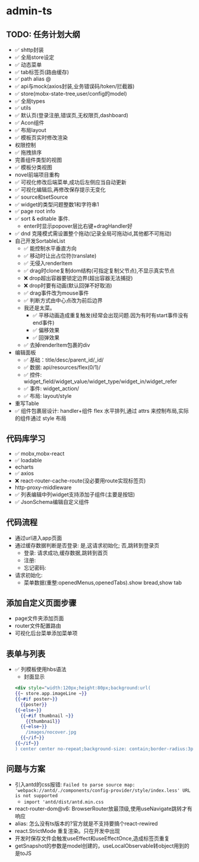 # admin-ts

## TODO: 任务计划大纲

- ✅ shttp封装
- ✅ 全局store设定
- ✅ 动态菜单
- ✅ tab标签页(路由缓存)
- ✅ path alias @
- ✅ api与mock(axios封装,业务错误码/token/拦截器)
- ✅ store(mobx-state-tree,user/config的model)
- ✅ 全局types
- ✅ utils
- ✅ 默认页(登录注册,错误页,无权限页,dashboard)
- ✅ Acon组件
- ✅ 布局layout
- ✅ 模板页实时修改渲染
- 权限控制
- ✅ 拖拽排序
- 完善组件类型的视图
- ✅ 模板分类视图
- novel前端项目重构
- ✅ 可视化修改后端菜单,成功后左侧应当自动更新
- ✅ 可视化编辑后,再修改保存提示无变化
- ✅ source和setSource
- ✅ widget的类型问题整数1和字符串1
- ✅ page root info
- ✅ sort & editable 事件.
  - enter时显示popover层比右键+dragHandler好
- ✅ dnd 克隆模式需设置整个拖动(记录全局可拖动id,其他都不可拖动)
- 自己开发SortableList
  - ✅ 能控制水平垂直方向
  - ✅ 移动时让出占位符(translate)
  - ✅ 无侵入renderItem
  - ✅ drag时clone复制dom结构(可指定复制父节点),不显示真实节点
  - ❌ drop超出容器要锁定边界(超出容器无法捕捉)
  - ❌ drop时要有动画(默认回弹不好取消)
  - ✅ drag事件改为mouse事件
  - ✅ 判断方式由中心点改为前后边界
  - 我还是太菜。
    - ✅ 平移动画造成重复触发(经常会出现问题.因为有时有start事件没有end事件)
    - ✅ 偏移效果
    - ✅ 回弹效果
  - ✅ 去掉renderItem包裹的div
- 编辑面板
  - ✅ 基础：title/desc/parent_id/_id/
  - ✅ 数据: api/resources/flex(0/1)/
  - ✅ 控件: widget_field/widget_value/widget_type/widget_in/widget_refer
  - ✅ 事件: widget_action/
  - ✅ 布局: layout/style
- 重写Table
- ✅ 组件包裹层设计: handler+组件 flex 水平排列,通过 attrs 来控制布局,实际的组件通过 style 布局

## 代码库学习

- ✅ mobx,mobx-react
- ✅ loadable
- echarts
- ✅ axios
- ❌ react-router-cache-route(没必要用route实现标签页)
- http-proxy-middleware
- ✅ 列表编辑中列widget支持添加子组件(主要是按钮)
- ✅ JsonSchema编辑自定义组件

## 代码流程

- 通过url进入app页面
- 通过缓存数据判断是否登录: 是,这请求初始化; 否,跳转到登录页
  - 登录: 请求成功,缓存数据,跳转到首页
  - 注册:
  - 忘记密码:
- 请求初始化:
  - 菜单数据(重整:openedMenus,openedTabs).show bread,show tab

## 添加自定义页面步骤

- page文件夹添加页面
- router文件配置路由
- 可视化后台菜单添加菜单项

## 表单与列表

- ✅ 列模板使用hbs语法
  - 封面显示
  ```handlebars
  <div style="width:120px;height:80px;background:url(
  {{~ store.app.imageLine ~}}
  {{~#if poster~}}
    {{poster}}
  {{~else~}}
    {{~#if thumbnail ~}}
      {{thumbnail}}
    {{~else~}}
      /images/nocover.jpg
    {{~/if~}}
  {{~/if~}}
  ) center center no-repeat;background-size: contain;border-radius:3px;"></div>
  ```

## 问题与方案

- 引入antd的css报错: `Failed to parse source map: 'webpack://antd/./components/config-provider/style/index.less' URL is not supported`
  - `import 'antd/dist/antd.min.css`
- react-router-dom@v6: BrowserRouter放最顶级,使用useNavigate跳转才有响应
- alias: 怎么没有ts版本的?官方就是不支持要搞个react-rewired
- react.StrictMode 重复渲染。只在开发中出现
- 开发时保存文件会触发useEffect和useEffectOnce,造成标签页重复
- getSnapshot的参数是model创建的，useLocalObservable转object用到的是toJS
